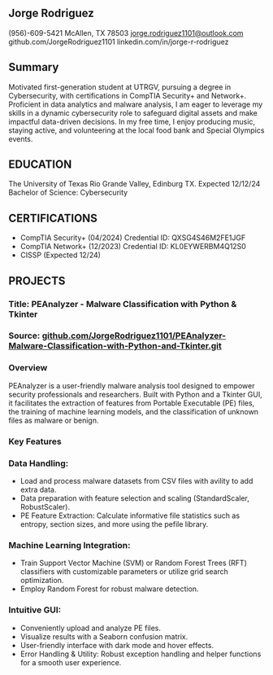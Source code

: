 
## Jorge Rodriguez
(956)-609-5421
McAllen, TX 78503
jorge.rodriguez1101@outlook.com
github.com/JorgeRodriguez1101
linkedin.com/in/jorge-r-rodriguez

## Summary
Motivated first-generation student at UTRGV, pursuing a degree in Cybersecurity, with certifications in CompTIA Security+ and Network+. Proficient in data analytics and malware analysis, I am eager to leverage my skills in a dynamic cybersecurity role to safeguard digital assets and make impactful data-driven decisions. In my free time, I enjoy producing music, staying active, and volunteering at the local food bank and Special Olympics events.

## EDUCATION
The University of Texas Rio Grande Valley, Edinburg TX.	Expected 12/12/24
Bachelor of Science: Cybersecurity

## CERTIFICATIONS
* CompTIA Security+ (04/2024) Credential ID: QXSG4S46M2FE1JGF
* CompTIA Network+ (12/2023) Credential ID: KL0EYWERBM4Q12S0
* CISSP (Expected 12/24)

## PROJECTS
### Title: PEAnalyzer - Malware Classification with Python & Tkinter
### Source: [github.com/JorgeRodriguez1101/PEAnalyzer-Malware-Classification-with-Python-and-Tkinter.git](https://github.com/JorgeRodriguez1101/PEAnalyzer-Malware-Classification-with-Python-and-Tkinter.git)

### Overview

PEAnalyzer is a user-friendly malware analysis tool designed to empower security professionals and researchers.  Built with Python and a Tkinter GUI, it facilitates the extraction of features from Portable Executable (PE) files, the training of machine learning models, and the classification of unknown files as malware or benign.

### Key Features

### Data Handling:
* Load and process malware datasets from CSV files with avility to add extra data.
* Data preparation with feature selection and scaling (StandardScaler, RobustScaler).
* PE Feature Extraction: Calculate informative file statistics such as entropy, section sizes, and more using the pefile library.
  
### Machine Learning Integration:
* Train Support Vector Machine (SVM) or Random Forest Trees (RFT) classifiers with customizable parameters or utilize grid search optimization.
* Employ Random Forest for robust malware detection.
  
### Intuitive GUI:
* Conveniently upload and analyze PE files.
* Visualize results with a Seaborn confusion matrix.
* User-friendly interface with dark mode and hover effects.
* Error Handling & Utility: Robust exception handling and helper functions for a smooth user experience.

